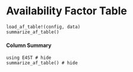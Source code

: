 Availability Factor Table
=========================

```@docs
load_af_table!(config, data)
summarize_af_table()
```

#### Column Summary
```@example
using E4ST # hide
summarize_af_table() # hide
```
